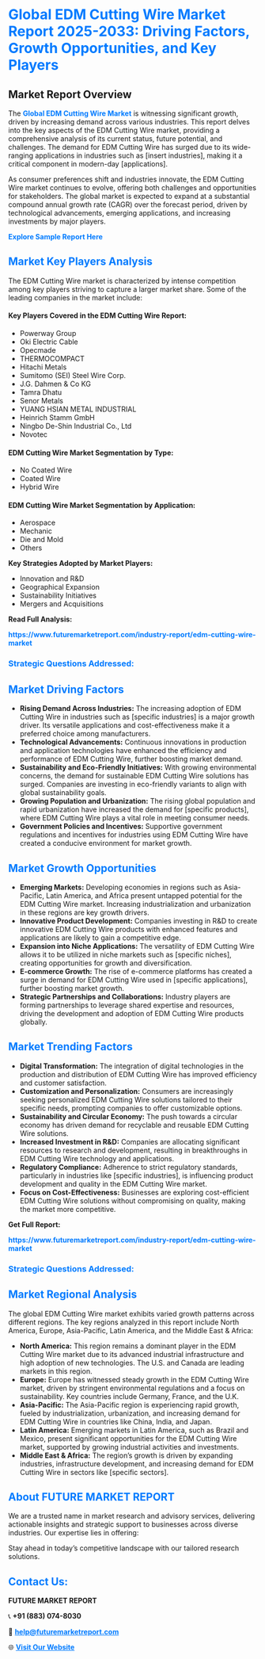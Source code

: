 <h1 style="color: #007BFF;">Global EDM Cutting Wire Market Report 2025-2033: Driving Factors, Growth Opportunities, and Key Players</h1>

<section id="overview">
<h2>Market Report Overview</h2>
<p>The <a href="https://www.futuremarketreport.com/industry-report/edm-cutting-wire-market" style="color: #007BFF; text-decoration: none;"><strong>Global EDM Cutting Wire Market</strong></a> is witnessing significant growth, driven by increasing demand across various industries. This report delves into the key aspects of the EDM Cutting Wire market, providing a comprehensive analysis of its current status, future potential, and challenges. The demand for EDM Cutting Wire has surged due to its wide-ranging applications in industries such as [insert industries], making it a critical component in modern-day [applications].</p>
<p>As consumer preferences shift and industries innovate, the EDM Cutting Wire market continues to evolve, offering both challenges and opportunities for stakeholders. The global market is expected to expand at a substantial compound annual growth rate (CAGR) over the forecast period, driven by technological advancements, emerging applications, and increasing investments by major players.</p>
</section>

<section id="overview">
<p><a href="https://www.futuremarketreport.com/request-sample/reportId=27569" style="color: #007BFF; text-decoration: none;"><strong>Explore Sample Report Here</strong></a></p>
</section>

<section id="key-players">
<h2 style="color: #007BFF;">Market Key Players Analysis</h2>
<p>The EDM Cutting Wire market is characterized by intense competition among key players striving to capture a larger market share. Some of the leading companies in the market include:</p>
<h4>Key Players Covered in the EDM Cutting Wire Report:</h4>
<ul><li>Powerway Group</li><li>Oki Electric Cable</li><li>Opecmade</li><li>THERMOCOMPACT</li><li>Hitachi Metals</li><li>Sumitomo (SEI) Steel Wire Corp.</li><li>J.G. Dahmen &amp; Co KG</li><li>Tamra Dhatu</li><li>Senor Metals</li><li>YUANG HSIAN METAL INDUSTRIAL</li><li>Heinrich Stamm GmbH</li><li>Ningbo De-Shin Industrial Co., Ltd</li><li>Novotec</li></ul>
<h4>EDM Cutting Wire Market Segmentation by Type:</h4>
<ul><li>No Coated Wire</li><li>Coated Wire</li><li>Hybrid Wire</li></ul>

<h4>EDM Cutting Wire Market Segmentation by Application:</h4>
<ul><li>Aerospace</li><li>Mechanic</li><li>Die and Mold</li><li>Others</li></ul>
<p><strong>Key Strategies Adopted by Market Players:</strong></p>
<ul>
<li>Innovation and R&D</li>
<li>Geographical Expansion</li>
<li>Sustainability Initiatives</li>
<li>Mergers and Acquisitions</li>
</ul>
</section>

<section>
<p><strong>Read Full Analysis: </strong></p><a href="https://www.futuremarketreport.com/industry-report/edm-cutting-wire-market" style="color: #007BFF; text-decoration: none;"><strong>https://www.futuremarketreport.com/industry-report/edm-cutting-wire-market</strong></a>
<h3 style="color: #007BFF;">Strategic Questions Addressed:</h3>
</section>

<section id="driving-factors">
<h2 style="color: #007BFF;">Market Driving Factors</h2>
<ul>
<li><strong>Rising Demand Across Industries:</strong> The increasing adoption of EDM Cutting Wire in industries such as [specific industries] is a major growth driver. Its versatile applications and cost-effectiveness make it a preferred choice among manufacturers.</li>
<li><strong>Technological Advancements:</strong> Continuous innovations in production and application technologies have enhanced the efficiency and performance of EDM Cutting Wire, further boosting market demand.</li>
<li><strong>Sustainability and Eco-Friendly Initiatives:</strong> With growing environmental concerns, the demand for sustainable EDM Cutting Wire solutions has surged. Companies are investing in eco-friendly variants to align with global sustainability goals.</li>
<li><strong>Growing Population and Urbanization:</strong> The rising global population and rapid urbanization have increased the demand for [specific products], where EDM Cutting Wire plays a vital role in meeting consumer needs.</li>
<li><strong>Government Policies and Incentives:</strong> Supportive government regulations and incentives for industries using EDM Cutting Wire have created a conducive environment for market growth.</li>
</ul>
</section>

<section id="growth-opportunities">
<h2 style="color: #007BFF;">Market Growth Opportunities</h2>
<ul>
<li><strong>Emerging Markets:</strong> Developing economies in regions such as Asia-Pacific, Latin America, and Africa present untapped potential for the EDM Cutting Wire market. Increasing industrialization and urbanization in these regions are key growth drivers.</li>
<li><strong>Innovative Product Development:</strong> Companies investing in R&D to create innovative EDM Cutting Wire products with enhanced features and applications are likely to gain a competitive edge.</li>
<li><strong>Expansion into Niche Applications:</strong> The versatility of EDM Cutting Wire allows it to be utilized in niche markets such as [specific niches], creating opportunities for growth and diversification.</li>
<li><strong>E-commerce Growth:</strong> The rise of e-commerce platforms has created a surge in demand for EDM Cutting Wire used in [specific applications], further boosting market growth.</li>
<li><strong>Strategic Partnerships and Collaborations:</strong> Industry players are forming partnerships to leverage shared expertise and resources, driving the development and adoption of EDM Cutting Wire products globally.</li>
</ul>
</section>

<section id="trending-factors">
<h2 style="color: #007BFF;">Market Trending Factors</h2>
<ul>
<li><strong>Digital Transformation:</strong> The integration of digital technologies in the production and distribution of EDM Cutting Wire has improved efficiency and customer satisfaction.</li>
<li><strong>Customization and Personalization:</strong> Consumers are increasingly seeking personalized EDM Cutting Wire solutions tailored to their specific needs, prompting companies to offer customizable options.</li>
<li><strong>Sustainability and Circular Economy:</strong> The push towards a circular economy has driven demand for recyclable and reusable EDM Cutting Wire solutions.</li>
<li><strong>Increased Investment in R&D:</strong> Companies are allocating significant resources to research and development, resulting in breakthroughs in EDM Cutting Wire technology and applications.</li>
<li><strong>Regulatory Compliance:</strong> Adherence to strict regulatory standards, particularly in industries like [specific industries], is influencing product development and quality in the EDM Cutting Wire market.</li>
<li><strong>Focus on Cost-Effectiveness:</strong> Businesses are exploring cost-efficient EDM Cutting Wire solutions without compromising on quality, making the market more competitive.</li>
</ul>
</section>

<section>
<p><strong>Get Full Report: </strong></p><a href="https://www.futuremarketreport.com/industry-report/edm-cutting-wire-market" style="color: #007BFF; text-decoration: none;"><strong>https://www.futuremarketreport.com/industry-report/edm-cutting-wire-market</strong></a>
<h3 style="color: #007BFF;">Strategic Questions Addressed:</h3>
</section>


<section id="regional-analysis">
<h2 style="color: #007BFF;">Market Regional Analysis</h2>
<p>The global EDM Cutting Wire market exhibits varied growth patterns across different regions. The key regions analyzed in this report include North America, Europe, Asia-Pacific, Latin America, and the Middle East & Africa:</p>
<ul>
<li><strong>North America:</strong> This region remains a dominant player in the EDM Cutting Wire market due to its advanced industrial infrastructure and high adoption of new technologies. The U.S. and Canada are leading markets in this region.</li>
<li><strong>Europe:</strong> Europe has witnessed steady growth in the EDM Cutting Wire market, driven by stringent environmental regulations and a focus on sustainability. Key countries include Germany, France, and the U.K.</li>
<li><strong>Asia-Pacific:</strong> The Asia-Pacific region is experiencing rapid growth, fueled by industrialization, urbanization, and increasing demand for EDM Cutting Wire in countries like China, India, and Japan.</li>
<li><strong>Latin America:</strong> Emerging markets in Latin America, such as Brazil and Mexico, present significant opportunities for the EDM Cutting Wire market, supported by growing industrial activities and investments.</li>
<li><strong>Middle East & Africa:</strong> The region’s growth is driven by expanding industries, infrastructure development, and increasing demand for EDM Cutting Wire in sectors like [specific sectors].</li>
</ul>
</section>

<footer>
<h2 style="color: #007BFF;">About FUTURE MARKET REPORT</h2>
<p>We are a trusted name in market research and advisory services, delivering actionable insights and strategic support to businesses across diverse industries. Our expertise lies in offering:</p>

<p>Stay ahead in today’s competitive landscape with our tailored research solutions.</p>

<h2 style="color: #007BFF;">Contact Us:</h2>
<p><strong>FUTURE MARKET REPORT</strong></p>
<p>📞 <strong>+91 (883) 074-8030</strong></p>
<p>📧 <strong><a href="mailto:help@futuremarketreport.com" style="color: #007BFF;">help@futuremarketreport.com</a></strong></p>
<p>🌐 <strong><a href="https://www.futuremarketreport.com/" style="color: #007BFF;">Visit Our Website</a></strong></p>
</footer>